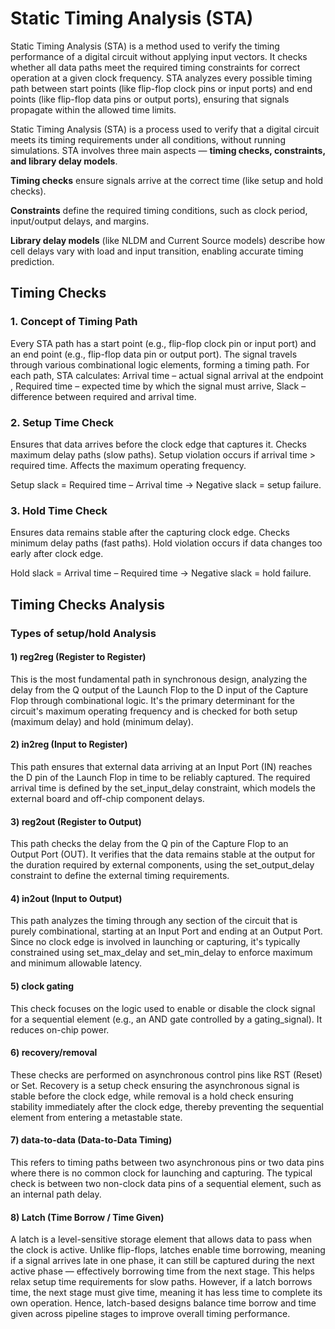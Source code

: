 # Static Timing Analysis (STA)

Static Timing Analysis (STA) is a method used to verify the timing performance of a digital circuit without applying input vectors. It checks whether all data paths meet the required timing constraints for correct operation at a given clock frequency. STA analyzes every possible timing path between start points (like flip-flop clock pins or input ports) and end points (like flip-flop data pins or output ports), ensuring that signals propagate within the allowed time limits.

Static Timing Analysis (STA) is a process used to verify that a digital circuit meets its timing requirements under all conditions, without running simulations. STA involves three main aspects — **timing checks, constraints, and library delay models**.

**Timing checks** ensure signals arrive at the correct time (like setup and hold checks).

**Constraints** define the required timing conditions, such as clock period, input/output delays, and margins.

**Library delay models** (like NLDM and Current Source models) describe how cell delays vary with load and input transition, enabling accurate timing prediction.

## Timing Checks

### 1. Concept of Timing Path

Every STA path has a start point (e.g., flip-flop clock pin or input port) and an end point (e.g., flip-flop data pin or output port).
The signal travels through various combinational logic elements, forming a timing path.
For each path, STA calculates:
Arrival time – actual signal arrival at the endpoint , 
Required time – expected time by which the signal must arrive,
Slack – difference between required and arrival time.

### 2. Setup Time Check

Ensures that data arrives before the clock edge that captures it.
Checks maximum delay paths (slow paths).
Setup violation occurs if arrival time > required time.
Affects the maximum operating frequency.

Setup slack = Required time – Arrival time
→ Negative slack = setup failure.

### 3. Hold Time Check

Ensures data remains stable after the capturing clock edge.
Checks minimum delay paths (fast paths).
Hold violation occurs if data changes too early after clock edge.

Hold slack = Arrival time – Required time
→ Negative slack = hold failure.

##  Timing Checks Analysis

### Types of setup/hold Analysis

#### 1) reg2reg (Register to Register)
This is the most fundamental path in synchronous design, analyzing the delay from the Q output of the Launch Flop to the D input of the Capture Flop through combinational logic. It's the primary determinant for the circuit's maximum operating frequency and is checked for both setup (maximum delay) and hold (minimum delay).

#### 2) in2reg (Input to Register)
This path ensures that external data arriving at an Input Port (IN) reaches the D pin of the Launch Flop in time to be reliably captured. The required arrival time is defined by the set_input_delay constraint, which models the external board and off-chip component delays.

#### 3) reg2out (Register to Output)
This path checks the delay from the Q pin of the Capture Flop to an Output Port (OUT). It verifies that the data remains stable at the output for the duration required by external components, using the set_output_delay constraint to define the external timing requirements.

#### 4) in2out (Input to Output)
This path analyzes the timing through any section of the circuit that is purely combinational, starting at an Input Port and ending at an Output Port. Since no clock edge is involved in launching or capturing, it's typically constrained using set_max_delay and set_min_delay to enforce maximum and minimum allowable latency.

#### 5) clock gating

This check focuses on the logic used to enable or disable the clock signal for a sequential element (e.g., an AND gate controlled by a gating_signal). It reduces on-chip power.

#### 6) recovery/removal

These checks are performed on asynchronous control pins like RST (Reset) or Set. Recovery is a setup check ensuring the asynchronous signal is stable before the clock edge, while removal is a hold check ensuring stability immediately after the clock edge, thereby preventing the sequential element from entering a metastable state.

#### 7) data-to-data (Data-to-Data Timing)

This refers to timing paths between two asynchronous pins or two data pins where there is no common clock for launching and capturing. The typical check is between two non-clock data pins of a sequential element, such as an internal path delay.

#### 8) Latch (Time Borrow / Time Given)

A latch is a level-sensitive storage element that allows data to pass when the clock is active.
Unlike flip-flops, latches enable time borrowing, meaning if a signal arrives late in one phase, it can still be captured during the next active phase — effectively borrowing time from the next stage.
This helps relax setup time requirements for slow paths.
However, if a latch borrows time, the next stage must give time, meaning it has less time to complete its own operation.
Hence, latch-based designs balance time borrow and time given across pipeline stages to improve overall timing performance.
